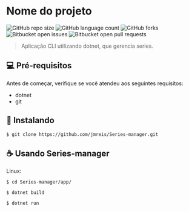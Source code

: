 # Nome do projeto

<!---Esses são exemplos. Veja https://shields.io para outras pessoas ou para personalizar este conjunto de escudos. Você pode querer incluir dependências, status do projeto e informações de licença aqui--->

![GitHub repo size](https://img.shields.io/github/repo-size/jmreis/Series-manager)
![GitHub language count](https://img.shields.io/github/languages/count/jmreis/Series-manager)
![GitHub forks](https://img.shields.io/github/forks/jmreis/Series-manager)
![Bitbucket open issues](https://img.shields.io/bitbucket/issues/jmreis/Series-manager)
![Bitbucket open pull requests](https://img.shields.io/bitbucket/pr-raw/jmreis/Series-manager)


> Aplicação CLI utilizando dotnet, que gerencia series.


## 💻 Pré-requisitos

Antes de começar, verifique se você atendeu aos seguintes requisitos:
<!---Estes são apenas requisitos de exemplo. Adicionar, duplicar ou remover conforme necessário--->
* dotnet
* git

## 🚀 Instalando 

```
$ git clone https://github.com/jmreis/Series-manager.git
```

## ☕ Usando Series-manager

Linux:

```
$ cd Series-manager/app/

$ dotnet build

$ dotnet run
```

